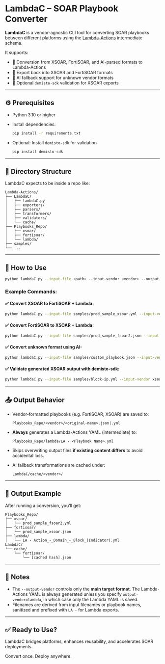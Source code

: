 # LambdaC – SOAR Playbook Converter

**LambdaC** is a vendor-agnostic CLI tool for converting SOAR playbooks between different platforms using the [Lambda-Actions](https://github.com/YOUR_ORG/Lambda-Actions) intermediate schema.

It supports:

* 🔁 Conversion from XSOAR, FortiSOAR, and AI-parsed formats to Lambda-Actions
* 🔄 Export back into XSOAR and FortiSOAR formats
* 🧠 AI fallback support for unknown vendor formats
* 🧪 Optional `demisto-sdk` validation for XSOAR exports

---

## ⚙️ Prerequisites

* Python 3.10 or higher

* Install dependencies:

  ```bash
  pip install -r requirements.txt
  ```

* Optional: Install `demisto-sdk` for validation

  ```bash
  pip install demisto-sdk
  ```

---

## 🧱 Directory Structure

LambdaC expects to be inside a repo like:

```
Lambda-Actions/
├── LambdaC/
│   ├── lambdaC.py
│   ├── exporters/
│   ├── parsers/
│   ├── transformers/
│   ├── validators/
│   └── cache/
├── Playbooks_Repo/
│   ├── xsoar/
│   ├── fortisoar/
│   └── lambda/
├── samples/
└── ...
```

---

## 🚀 How to Use

```bash
python lambdaC.py --input-file <path> --input-vendor <vendor> --output-vendor <vendor> [--ai-fallback] [--sdk-validate]
```

### Example Commands:

#### ✅ Convert XSOAR to FortiSOAR + Lambda:

```bash
python lambdaC.py --input-file samples/prod_sample_xsoar.yml --input-vendor xsoar --output-vendor fortisoar
```

#### ✅ Convert FortiSOAR to XSOAR + Lambda:

```bash
python lambdaC.py --input-file samples/prod_sample_fsoar2.json --input-vendor fortisoar --output-vendor xsoar
```

#### ✅ Convert unknown format using AI:

```bash
python lambdaC.py --input-file samples/custom_playbook.json --input-vendor sentinel --output-vendor lambda --ai-fallback
```

#### ✅ Validate generated XSOAR output with demisto-sdk:

```bash
python lambdaC.py --input-file samples/block-ip.yml --input-vendor xsoar --output-vendor xsoar --sdk-validate
```

---

## 📤 Output Behavior

* Vendor-formatted playbooks (e.g. FortiSOAR, XSOAR) are saved to:

  ```
  Playbooks_Repo/<vendor>/<original-name>.json|.yml
  ```

* **Always** generates a Lambda-Actions YAML (intermediate) to:

  ```
  Playbooks_Repo/lambda/LA - <Playbook Name>.yml
  ```

* Skips overwriting output files **if existing content differs** to avoid accidental loss.

* AI fallback transformations are cached under:

  ```
  LambdaC/cache/<vendor>/
  ```

---

## 🧾 Output Example

After running a conversion, you’ll get:

```
Playbooks_Repo/
├── xsoar/
│   └── prod_sample_fsoar2.yml
├── fortisoar/
│   └── prod_sample_xsoar.json
├── lambda/
│   └── LA - Action_-_Domain_-_Block_(Indicator).yml
LambdaC/
└── cache/
    └── fortisoar/
        └── [cached hash].json
```

---

## 🧠 Notes

* The `--output-vendor` controls only the **main target format**. The Lambda-Actions YAML is always generated unless you specify `output-vendor=lambda`, in which case only the Lambda YAML is saved.
* Filenames are derived from input filenames or playbook names, sanitized and prefixed with `LA -` for Lambda exports.

---

## ✅ Ready to Use?

LambdaC bridges platforms, enhances reusability, and accelerates SOAR deployments.

Convert once. Deploy anywhere.